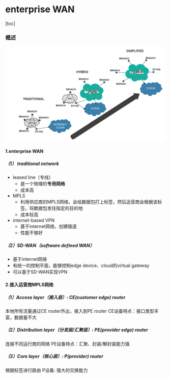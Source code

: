 # enterprise WAN

[toc]

### 概述

![](./imgs/enterprise-WAN_01.png)

#### 1.enterprise WAN

##### （1） traditional network
* leased line（专线）
  * 是一个物理的**专用网络**
  * 成本高
* MPLS
  * 利用供应商的MPLS网络，会给数据包打上标签，然后运营商会根据该标签，将数据包发往指定的目的地
  * 成本较高
* internet-based VPN
  * 基于internet网络，创建隧道
  * 性能不够好

##### （2）SD-WAN（software defined WAN）
* 基于internet网络
* 有统一的控制平面，能够控制edge device、cloud的virtual gateway
* 可以基于SD-WAN实现VPN

#### 2.接入运营商MPLS网络

##### （1）Access layer（接入层）: CE(customer edge) router
本地所有流量通过CE router外出，接入到PE router
CE设备特点：接口类型丰富，数据量不大

##### （2）Distribution layer（分发层/汇聚层）: PE(provider edge) router
连接不同运行商的网络
PE设备特点：汇聚、封装/解封装能力强

##### （3）Core layer（核心层）: P(provider) router
根据标签进行路由
P设备: 强大的交换能力
